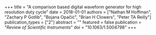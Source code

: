 +++
title = "A comparison based digital waveform generator for high resolution duty cycle"
date = 2018-01-01
authors = ["Nathan M Hoffman", "Zachary P Gotlib", "Bojana Opačić", "Brian H Clowers", "Peter TA Reilly"]
publication_types = ["2"]
abstract = ""
featured = false
publication = "*Review of Scientific Instruments*"
doi = "10.1063/1.5004798"
+++

